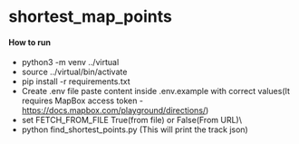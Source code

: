 # shortest_map_points

#### How to run
 - python3 -m venv ../virtual
 - source ../virtual/bin/activate
 - pip install -r requirements.txt
 - Create .env file paste content inside .env.example with correct values(It requires MapBox access token - https://docs.mapbox.com/playground/directions/)
 - set FETCH_FROM_FILE True(from file) or False(From URL)\
 - python find_shortest_points.py
   (This will print the track json)